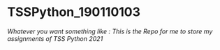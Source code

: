 # TSSPython_190110103
*Whatever you want something like : This is the Repo for me to store my assignments of TSS Python 2021*
